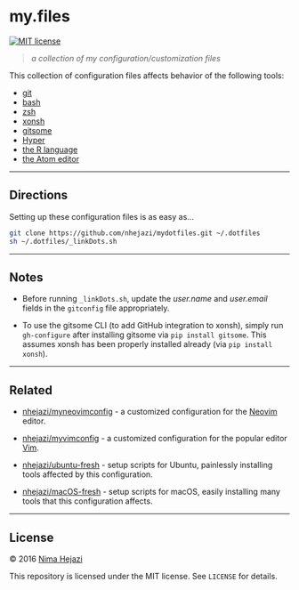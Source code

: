 # my.files

[![MIT license](http://img.shields.io/badge/license-MIT-brightgreen.svg)](http://opensource.org/licenses/MIT)

> _a collection of my configuration/customization files_

This collection of configuration files affects behavior of the following tools:
* [git](https://git-scm.com/)
* [bash](https://www.gnu.org/software/bash/)
* [zsh](http://zsh.sourceforge.net)
* [xonsh](https://xon.sh/)
* [gitsome](https://github.com/donnemartin/gitsome)
* [Hyper](https://hyper.is/)
* [the R language](https://www.r-project.org)
* [the Atom editor](https://atom.io)

---

## Directions

Setting up these configuration files is as easy as...
```bash
git clone https://github.com/nhejazi/mydotfiles.git ~/.dotfiles
sh ~/.dotfiles/_linkDots.sh
```

---

## Notes

*  Before running `_linkDots.sh`, update the _user.name_ and _user.email_ fields
    in the `gitconfig` file appropriately.

*  To use the gitsome CLI (to add GitHub integration to xonsh), simply run
    `gh-configure` after installing gitsome via `pip install gitsome`. This
    assumes xonsh has been properly installed already (via `pip install xonsh`).

---

## Related

* [nhejazi/myneovimconfig](https://github.com/nhejazi/myneovimconfig) - a
    customized configuration for the [Neovim](https://neovim.io) editor.

* [nhejazi/myvimconfig](https://github.com/nhejazi/myvimconfig) - a customized
    configuration for the popular editor [Vim](http://www.vim.org/index.php).

* [nhejazi/ubuntu-fresh](https://github.com/nhejazi/ubuntu-fresh) - setup
    scripts for Ubuntu, painlessly installing tools affected by this
    configuration.

* [nhejazi/macOS-fresh](https://github.com/nhejazi/macOS-fresh) - setup scripts
    for macOS, easily installing many tools that this configuration affects.

---

## License

&copy; 2016 [Nima Hejazi](http://nimahejazi.org)

This repository is licensed under the MIT license. See `LICENSE` for details.

